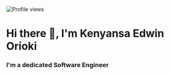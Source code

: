 ![Profile views](https://komarev.com/ghpvc/?username=oriokie&label=Profile%20views&color=0e75b6&style=flat)
# Hi there 👋, I'm Kenyansa Edwin Orioki
### I'm a dedicated Software Engineer

<!--
**oriokie/oriokie** is a ✨ _special_ ✨ repository because its `README.md` (this file) appears on your GitHub profile.

Here are some ideas to get you started:

- 🔭 I’m currently working on ...
- 🌱 I’m currently learning ...
- 👯 I’m looking to collaborate on ...
- 🤔 I’m looking for help with ...
- 💬 Ask me about ...
- 📫 How to reach me: ...
- 😄 Pronouns: ...
- ⚡ Fun fact: ...
-->









